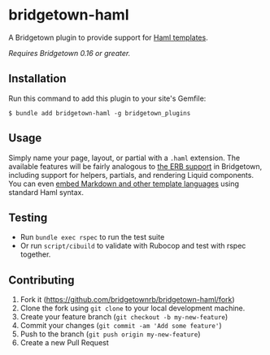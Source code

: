 # bridgetown-haml

A Bridgetown plugin to provide support for [Haml templates](http://haml.info/).

_Requires Bridgetown 0.16 or greater._

## Installation

Run this command to add this plugin to your site's Gemfile:

```shell
$ bundle add bridgetown-haml -g bridgetown_plugins
```

## Usage

Simply name your page, layout, or partial with a `.haml` extension. The available features will be fairly analogous to [the ERB support](https://www.bridgetownrb.com/docs/erb-and-beyond#haml-and-slim) in Bridgetown, including support for helpers, partials, and rendering Liquid components. You can even [embed Markdown and other template languages](https://github.com/haml/haml/blob/master/REFERENCE.md#filters-filters) using standard Haml syntax.

## Testing

* Run `bundle exec rspec` to run the test suite
* Or run `script/cibuild` to validate with Rubocop and test with rspec together.

## Contributing

1. Fork it (https://github.com/bridgetownrb/bridgetown-haml/fork)
2. Clone the fork using `git clone` to your local development machine.
3. Create your feature branch (`git checkout -b my-new-feature`)
4. Commit your changes (`git commit -am 'Add some feature'`)
5. Push to the branch (`git push origin my-new-feature`)
6. Create a new Pull Request
